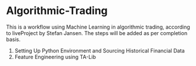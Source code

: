 # Algorithmic-Trading
This is a workflow using Machine Learning in algorithmic trading, according to liveProject by Stefan Jansen.
The steps will be added as per completion basis.
1. Setting Up Python Environment and Sourcing Historical Financial Data
2. Feature Engineering using TA-Lib
